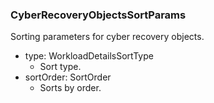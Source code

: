 ### CyberRecoveryObjectsSortParams
Sorting parameters for cyber recovery objects.

- type: WorkloadDetailsSortType
  - Sort type.
- sortOrder: SortOrder
  - Sorts by order.
